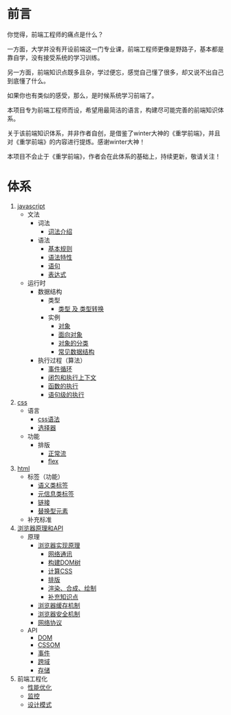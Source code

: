 # 前言

你觉得，前端工程师的痛点是什么？

一方面，大学并没有开设前端这一门专业课，前端工程师更像是野路子，基本都是靠自学，没有接受系统的学习训练。

另一方面，前端知识点既多且杂，学过便忘，感觉自己懂了很多，却又说不出自己到底懂了什么。

如果你也有类似的感受，那么，是时候系统学习前端了。

本项目专为前端工程师而设，希望用最简洁的语言，构建尽可能完善的前端知识体系。

关于该前端知识体系，并非作者自创，是借鉴了winter大神的《重学前端》，并且对《重学前端》的内容进行提炼。感谢winter大神！

本项目不会止于《重学前端》，作者会在此体系的基础上，持续更新，敬请关注！

# 体系

1. [javascript][0]
    - 文法
        * 词法
            + [词法介绍][1]
        * 语法
            + [基本规则][2]
            + [语法特性][3]
            + [语句][4]
            + [表达式][5]
    - 运行时
        * 数据结构
            + 类型
                * [类型 及 类型转换][6]
            + 实例
                * [对象][7]
                * [面向对象][8]
                * [对象的分类][9]
                * [常见数据结构][10]
        * 执行过程（算法）
            + [事件循环][11]
            + [闭包和执行上下文][12]
            + [函数的执行][13]
            + [语句级的执行][14]
2. [css][15]
    - 语言
        + [css语法][16]
        + [选择器][17]
    - 功能
        + 排版
            - [正常流][18]
            - [flex][19]
3. [html][20]
    - 标签（功能）
        + [语义类标签][21]
        + [元信息类标签][22]
        + [链接][23]
        + [替换型元素][24]
    - 补充标准
4. [浏览器原理和API][25]
    - 原理
        + [浏览器实现原理][26]
            - [网络通讯][27]
            - [构建DOM树][28]
            - [计算CSS][29]
            - [排版][30]
            - [渲染、合成、绘制][31]
            - [补充知识点][32]
        + [浏览器缓存机制][33]
        + [浏览器安全机制][34]
        + [网络协议][35]
    - API
        + [DOM][36]
        + [CSSOM][37]
        + [事件][38]
        + [跨域][39]
        + [存储][40]
5. 前端工程化
    - [性能优化][41]
    - [监控][42]
    - [设计模式][43]





[0]: https://github.com/jiangxia/FE-Knowledge/blob/master/posts/0-JavaScript/JS%E6%A6%82%E8%BF%B0.md
[1]: https://github.com/jiangxia/FE-Knowledge/blob/master/posts/0-JavaScript/%E8%AF%8D%E6%B3%95.md
[2]: https://github.com/jiangxia/FE-Knowledge/blob/master/posts/0-JavaScript/%E5%9F%BA%E6%9C%AC%E8%A7%84%E5%88%99.md
[3]: https://github.com/jiangxia/FE-Knowledge/blob/master/posts/0-JavaScript/%E8%AF%AD%E6%B3%95%E7%89%B9%E6%80%A7.md
[4]: https://github.com/jiangxia/FE-Knowledge/blob/master/posts/0-JavaScript/%E8%AF%AD%E5%8F%A5.md
[5]: https://github.com/jiangxia/FE-Knowledge/blob/master/posts/0-JavaScript/%E8%A1%A8%E8%BE%BE%E5%BC%8F.md
[6]: https://github.com/jiangxia/FE-Knowledge/blob/master/posts/0-JavaScript/%E7%B1%BB%E5%9E%8B%E5%8F%8A%E7%B1%BB%E5%9E%8B%E8%BD%AC%E6%8D%A2.md
[7]: https://github.com/jiangxia/FE-Knowledge/blob/master/posts/0-JavaScript/%E5%AF%B9%E8%B1%A1.md
[8]: https://github.com/jiangxia/FE-Knowledge/blob/master/posts/0-JavaScript/%E9%9D%A2%E5%90%91%E5%AF%B9%E8%B1%A1.md
[9]: https://github.com/jiangxia/FE-Knowledge/blob/master/posts/0-JavaScript/%E5%AF%B9%E8%B1%A1%E7%9A%84%E5%88%86%E7%B1%BB.md
[10]: https://github.com/jiangxia/FE-Knowledge/blob/master/posts/0-JavaScript/%E5%B8%B8%E8%A7%81%E6%95%B0%E6%8D%AE%E7%BB%93%E6%9E%84.md
[11]: https://github.com/jiangxia/FE-Knowledge/blob/master/posts/0-JavaScript/%E4%BA%8B%E4%BB%B6%E5%BE%AA%E7%8E%AF.md
[12]: https://github.com/jiangxia/FE-Knowledge/blob/master/posts/0-JavaScript/%E9%97%AD%E5%8C%85%E5%92%8C%E6%89%A7%E8%A1%8C%E4%B8%8A%E4%B8%8B%E6%96%87.md
[13]: https://github.com/jiangxia/FE-Knowledge/blob/master/posts/0-JavaScript/%E5%87%BD%E6%95%B0%E7%9A%84%E6%89%A7%E8%A1%8C.md
[14]: https://github.com/jiangxia/FE-Knowledge/blob/master/posts/0-JavaScript/%E8%AF%AD%E5%8F%A5%E7%BA%A7%E7%9A%84%E6%89%A7%E8%A1%8C.md
[15]: https://github.com/jiangxia/FE-Knowledge/blob/master/posts/1-css/CSS概述.md
[16]: https://github.com/jiangxia/FE-Knowledge/blob/master/posts/1-css/css语法.md
[17]: https://github.com/jiangxia/FE-Knowledge/blob/master/posts/1-css/选择器.md
[18]: https://github.com/jiangxia/FE-Knowledge/blob/master/posts/1-css/正常流.md
[19]: https://github.com/jiangxia/FE-Knowledge/blob/master/posts/1-css/flex.md
[20]: https://github.com/jiangxia/FE-Knowledge/blob/master/posts/2-html/html概述.md
[21]: https://github.com/jiangxia/FE-Knowledge/blob/master/posts/2-html/语义类标签.md
[22]: https://github.com/jiangxia/FE-Knowledge/blob/master/posts/2-html/元信息类标签.md
[23]: https://github.com/jiangxia/FE-Knowledge/blob/master/posts/2-html/链接.md
[24]: https://github.com/jiangxia/FE-Knowledge/blob/master/posts/2-html/替换型元素.md
[25]: https://github.com/jiangxia/FE-Knowledge/blob/master/posts/3-浏览器原理和api/浏览器原理和API概述.md
[26]: https://github.com/jiangxia/FE-Knowledge/blob/master/posts/3-浏览器原理和api/浏览器实现原理概述.md
[27]: https://github.com/jiangxia/FE-Knowledge/blob/master/posts/3-浏览器原理和api/网络通讯.md
[28]: https://github.com/jiangxia/FE-Knowledge/blob/master/posts/3-浏览器原理和api/构建DOM树.md
[29]: https://github.com/jiangxia/FE-Knowledge/blob/master/posts/3-浏览器原理和api/计算CSS.md
[30]: https://github.com/jiangxia/FE-Knowledge/blob/master/posts/3-浏览器原理和api/排版.md
[31]: https://github.com/jiangxia/FE-Knowledge/blob/master/posts/3-浏览器原理和api/渲染、合成、绘制.md
[32]: https://github.com/jiangxia/FE-Knowledge/blob/master/posts/3-浏览器原理和api/补充知识点.md
[33]: https://github.com/jiangxia/FE-Knowledge/blob/master/posts/3-浏览器原理和api/浏览器缓存机制.md
[34]: https://github.com/jiangxia/FE-Knowledge/blob/master/posts/3-浏览器原理和api/浏览器安全机制.md
[35]: https://github.com/jiangxia/FE-Knowledge/blob/master/posts/3-浏览器原理和api/网络协议.md
[36]: https://github.com/jiangxia/FE-Knowledge/blob/master/posts/3-浏览器原理和api/DOM.md
[37]: https://github.com/jiangxia/FE-Knowledge/blob/master/posts/3-浏览器原理和api/CSSOM.md
[38]: https://github.com/jiangxia/FE-Knowledge/blob/master/posts/3-浏览器原理和api/事件.md
[39]: https://github.com/jiangxia/FE-Knowledge/blob/master/posts/3-浏览器原理和api/跨域.md
[40]: https://github.com/jiangxia/FE-Knowledge/blob/master/posts/3-浏览器原理和api/存储.md
[41]: https://github.com/jiangxia/FE-Knowledge/blob/master/posts/4-前端工程化/性能优化.md
[42]: https://github.com/jiangxia/FE-Knowledge/blob/master/posts/4-前端工程化/监控.md
[43]: https://github.com/jiangxia/FE-Knowledge/blob/master/posts/4-前端工程化/设计模式.md

